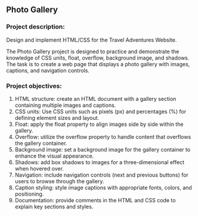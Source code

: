 ## **Photo Gallery** 

### **Project description:**

Design and implement HTML/CSS for the Travel Adventures Website.

The Photo Gallery project is designed to practice and demonstrate the knowledge of CSS units, float, overflow, background image, and shadows. 
The task is to create a web page that displays a photo gallery with images, captions, and navigation controls. 

### **Project objectives:**

1. HTML structure: create an HTML document with a gallery section containing multiple images and captions.
2. CSS units: Use CSS units such as pixels (px) and percentages (%) for defining element sizes and layout.
3. Float: apply the float property to align images side by side within the gallery.
4. Overflow: utilize the overflow property to handle content that overflows the gallery container.
5. Background image: set a background image for the gallery container to enhance the visual appearance.
6. Shadows: add box shadows to images for a three-dimensional effect when hovered over.
7. Navigation: include navigation controls (next and previous buttons) for users to browse through the gallery.
8. Caption styling: style image captions with appropriate fonts, colors, and positioning.
9. Documentation: provide comments in the HTML and CSS code to explain key sections and styles.
